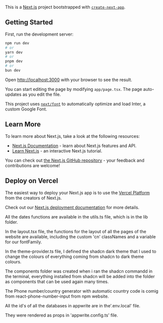 This is a [Next.js](https://nextjs.org/) project bootstrapped with [`create-next-app`](https://github.com/vercel/next.js/tree/canary/packages/create-next-app).

## Getting Started

First, run the development server:

```bash
npm run dev
# or
yarn dev
# or
pnpm dev
# or
bun dev
```

Open [http://localhost:3000](http://localhost:3000) with your browser to see the result.

You can start editing the page by modifying `app/page.tsx`. The page auto-updates as you edit the file.

This project uses [`next/font`](https://nextjs.org/docs/basic-features/font-optimization) to automatically optimize and load Inter, a custom Google Font.

## Learn More

To learn more about Next.js, take a look at the following resources:

- [Next.js Documentation](https://nextjs.org/docs) - learn about Next.js features and API.
- [Learn Next.js](https://nextjs.org/learn) - an interactive Next.js tutorial.

You can check out [the Next.js GitHub repository](https://github.com/vercel/next.js/) - your feedback and contributions are welcome!

## Deploy on Vercel

The easiest way to deploy your Next.js app is to use the [Vercel Platform](https://vercel.com/new?utm_medium=default-template&filter=next.js&utm_source=create-next-app&utm_campaign=create-next-app-readme) from the creators of Next.js.

Check out our [Next.js deployment documentation](https://nextjs.org/docs/deployment) for more details.




<!-- Docs for all the files in this website -->

All the dates functions are available in the utils.ts file, which is in the lib folder.

In the layout.tsx file, the functions for the layout of all the pages of the website are available, including the custom 'cn' classNames and a variable for our fontFamily.

In the theme-provider.ts file, I defined the shadcn dark theme that I used to change the colours of everything coming from shadcn to dark theme colours.

The components folder was created when i ran the shadcn commandd in the terminal, everything installed from shadcn will be added into the folder as components that can be used again many times.


The Phone number/country generator with automatic country code is comig from react-phone-number-input from npm website.



<!-- BACKEND -->

All the id's of all the databases in appwrite are in the'.env.local' file.

They were rendered as props in 'appwrite.config.ts' file.

